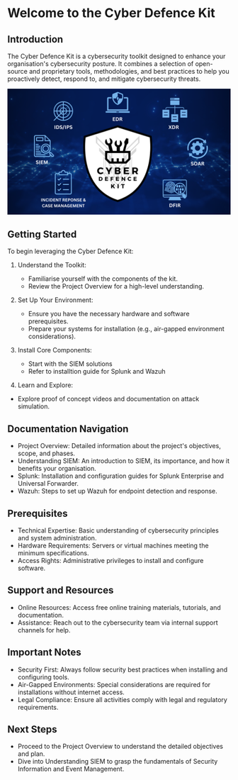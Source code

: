 # Welcome to the Cyber Defence Kit

## Introduction
The Cyber Defence Kit is a cybersecurity toolkit designed to enhance your organisation's cybersecurity posture. It combines a selection of open-source and proprietary tools, methodologies, and best practices to help you proactively detect, respond to, and mitigate cybersecurity threats.

![CDK-intro.png](images/CDK-intro.png)

## Getting Started
To begin leveraging the Cyber Defence Kit:

1. Understand the Toolkit:
    - Familiarise yourself with the components of the kit.
    - Review the Project Overview for a high-level understanding.

2. Set Up Your Environment:
    - Ensure you have the necessary hardware and software prerequisites.
    - Prepare your systems for installation (e.g., air-gapped environment considerations).

3. Install Core Components:
    - Start with the SIEM solutions
    - Refer to installtion guide for Splunk and Wazuh

4. Learn and Explore:
- Explore proof of concept videos and documentation on attack simulation.

## Documentation Navigation
- Project Overview: Detailed information about the project's objectives, scope, and phases.
- Understanding SIEM: An introduction to SIEM, its importance, and how it benefits your organisation.
- Splunk: Installation and configuration guides for Splunk Enterprise and Universal Forwarder.
- Wazuh: Steps to set up Wazuh for endpoint detection and response.

## Prerequisites
- Technical Expertise: Basic understanding of cybersecurity principles and system administration.
- Hardware Requirements: Servers or virtual machines meeting the minimum specifications.
- Access Rights: Administrative privileges to install and configure software.

## Support and Resources
- Online Resources: Access free online training materials, tutorials, and documentation.
- Assistance: Reach out to the cybersecurity team via internal support channels for help.

## Important Notes
- Security First: Always follow security best practices when installing and configuring tools.
- Air-Gapped Environments: Special considerations are required for installations without internet access.
- Legal Compliance: Ensure all activities comply with legal and regulatory requirements.

## Next Steps
- Proceed to the Project Overview to understand the detailed objectives and plan.
- Dive into Understanding SIEM to grasp the fundamentals of Security Information and Event Management.